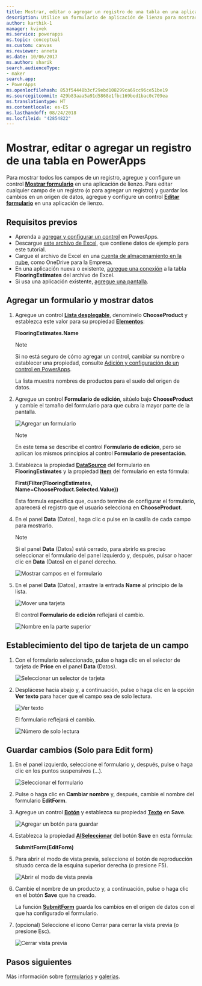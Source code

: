 ```yaml
---
title: Mostrar, editar o agregar un registro de una tabla en una aplicación de lienzo | Microsoft Docs
description: Utilice un formulario de aplicación de lienzo para mostrar, editar o agregar un registro de una tabla en el origen de datos.
author: karthik-1
manager: kvivek
ms.service: powerapps
ms.topic: conceptual
ms.custom: canvas
ms.reviewer: anneta
ms.date: 10/06/2017
ms.author: sharik
search.audienceType:
- maker
search.app:
- PowerApps
ms.openlocfilehash: 853f54448b3cf29ebd108299ca69cc96ce51be19
ms.sourcegitcommit: 429b83aaa5a91d5868e1fbc169bed1bac0c709ea
ms.translationtype: HT
ms.contentlocale: es-ES
ms.lasthandoff: 08/24/2018
ms.locfileid: "42854822"
---
```

# <a name="show-edit-or-add-a-record-from-a-table-in-powerapps"></a>Mostrar, editar o agregar un registro de una tabla en PowerApps

Para mostrar todos los campos de un registro, agregue y configure un control **[Mostrar formulario](controls/control-form-detail.md)** en una aplicación de lienzo. Para editar cualquier campo de un registro (o para agregar un registro) y guardar los cambios en un origen de datos, agregue y configure un control **[Editar formulario](controls/control-form-detail.md)** en una aplicación de lienzo.

## <a name="prerequisites"></a>Requisitos previos

* Aprenda a [agregar y configurar un control](add-configure-controls.md) en PowerApps.
* Descargue [este archivo de Excel](https://az787822.vo.msecnd.net/documentation/get-started-from-data/FlooringEstimates.xlsx), que contiene datos de ejemplo para este tutorial.
* Cargue el archivo de Excel en una [cuenta de almacenamiento en la nube](connections/cloud-storage-blob-connections.md), como OneDrive para la Empresa.
* En una aplicación nueva o existente, [agregue una conexión](add-data-connection.md) a la tabla **FlooringEstimates** del archivo de Excel.
* Si usa una aplicación existente, [agregue una pantalla](add-screen-context-variables.md).

## <a name="add-a-form-and-show-data"></a>Agregar un formulario y mostrar datos
1. Agregue un control **[Lista desplegable](controls/control-drop-down.md)**, denomínelo **ChooseProduct** y establezca este valor para su propiedad **[Elementos](controls/properties-core.md)**:

    **FlooringEstimates.Name**

    > [!NOTE]
   > Si no está seguro de cómo agregar un control, cambiar su nombre o establecer una propiedad, consulte [Adición y configuración de un control en PowerApps](add-configure-controls.md).

    La lista muestra nombres de productos para el suelo del origen de datos.

2. Agregue un control **Formulario de edición**, sitúelo bajo **ChooseProduct** y cambie el tamaño del formulario para que cubra la mayor parte de la pantalla.

    ![Agregar un formulario](./media/add-form/add-a-form.png)

    > [!NOTE]
   > En este tema se describe el control **Formulario de edición**, pero se aplican los mismos principios al control **Formulario de presentación**.

3. Establezca la propiedad **[DataSource](controls/control-form-detail.md)** del formulario en **FlooringEstimates** y la propiedad **[Item](controls/control-form-detail.md)** del formulario en esta fórmula:

   **First(Filter(FlooringEstimates, Name=ChooseProduct.Selected.Value))**

   Esta fórmula especifica que, cuando termine de configurar el formulario, aparecerá el registro que el usuario selecciona en **ChooseProduct**.

4. En el panel **Data** (Datos), haga clic o pulse en la casilla de cada campo para mostrarlo.

    > [!NOTE]
   > Si el panel **Data** (Datos) está cerrado, para abrirlo es preciso seleccionar el formulario del panel izquierdo y, después, pulsar o hacer clic en **Data** (Datos) en el panel derecho.

    ![Mostrar campos en el formulario](./media/add-form/checkbox.png)

5. En el panel **Data** (Datos), arrastre la entrada **Name** al principio de la lista.

    ![Mover una tarjeta](./media/add-form/drag-field.png)

    El control **Formulario de edición** reflejará el cambio.

    ![Nombre en la parte superior](./media/add-form/move-card-form.png)

## <a name="set-the-card-type-for-a-field"></a>Establecimiento del tipo de tarjeta de un campo
1. Con el formulario seleccionado, pulse o haga clic en el selector de tarjeta de **Price** en el panel **Data** (Datos).

    ![Seleccionar un selector de tarjeta](./media/add-form/price-card2.png)

2. Desplácese hacia abajo y, a continuación, pulse o haga clic en la opción **Ver texto** para hacer que el campo sea de solo lectura.

    ![Ver texto](./media/add-form/view-text.png)

    El formulario reflejará el cambio.

    ![Número de solo lectura](./media/add-form/read-only.png)  

## <a name="edit-form-only-save-changes"></a>Guardar cambios (Solo para Edit form)
1. En el panel izquierdo, seleccione el formulario y, después, pulse o haga clic en los puntos suspensivos (...).

   ![Seleccionar el formulario](./media/add-form/select-form.png)

2. Pulse o haga clic en **Cambiar nombre** y, después, cambie el nombre del formulario **EditForm**.

3. Agregue un control **[Botón](controls/control-button.md)** y establezca su propiedad **[Texto](controls/properties-core.md)** en **Save**.

    ![Agregar un botón para guardar](./media/add-form/save-button.png)  

4. Establezca la propiedad **[AlSeleccionar](controls/properties-core.md)** del botón **Save** en esta fórmula:

   **SubmitForm(EditForm)**

5. Para abrir el modo de vista previa, seleccione el botón de reproducción situado cerca de la esquina superior derecha (o presione F5).

    ![Abrir el modo de vista previa](./media/add-form/open-preview.png)

6. Cambie el nombre de un producto y, a continuación, pulse o haga clic en el botón **Save** que ha creado.

    La función **[SubmitForm](functions/function-form.md)** guarda los cambios en el origen de datos con el que ha configurado el formulario.

7. (opcional) Seleccione el icono Cerrar para cerrar la vista previa (o presione Esc).

    ![Cerrar vista previa](./media/add-form/close-preview.png)

## <a name="next-steps"></a>Pasos siguientes
Más información sobre [formularios](working-with-forms.md) y [galerías](working-with-formulas.md).
